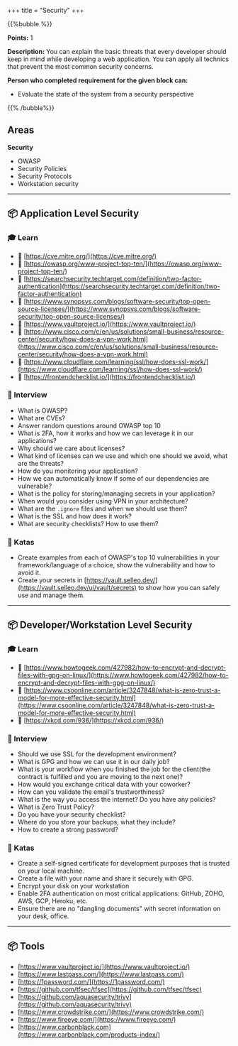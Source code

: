 +++
title = "Security"
+++

{{%bubble %}}

**Points:** 1

**Description:** You can explain the basic threats that every developer should keep in mind while developing a web application. You can apply all technics that prevent the most common security concerns.

**Person who completed requirement for the given block can:**

- Evaluate the state of the system from a security perspective

{{% /bubble%}}

## Areas

**Security**

- OWASP
- Security Policies
- Security Protocols
- Workstation security

---


## 📦 Application Level Security

### 🎓 Learn
- 📗 [https://cve.mitre.org/](https://cve.mitre.org/)
- 📗 [https://owasp.org/www-project-top-ten/](https://owasp.org/www-project-top-ten/)
- 📗 [https://searchsecurity.techtarget.com/definition/two-factor-authentication](https://searchsecurity.techtarget.com/definition/two-factor-authentication)
- 📗 [https://www.synopsys.com/blogs/software-security/top-open-source-licenses/](https://www.synopsys.com/blogs/software-security/top-open-source-licenses/)
- 📗 [https://www.vaultproject.io/](https://www.vaultproject.io/)
- 📗 [https://www.cisco.com/c/en/us/solutions/small-business/resource-center/security/how-does-a-vpn-work.html](https://www.cisco.com/c/en/us/solutions/small-business/resource-center/security/how-does-a-vpn-work.html)
- 📗 [https://www.cloudflare.com/learning/ssl/how-does-ssl-work/](https://www.cloudflare.com/learning/ssl/how-does-ssl-work/)
- 📗 [https://frontendchecklist.io/](https://frontendchecklist.io/)


### 🎤 Interview

- What is OWASP?
- What are CVEs?
- Answer random questions around OWASP top 10
- What is 2FA, how it works and how we can leverage it in our applications?
- Why should we care about licenses?
- What kind of licenses can we use and which one should we avoid, what are the threats?
- How do you monitoring your application?
- How we can automatically know if some of our dependencies are vulnerable?
- What is the policy for storing/managing secrets in your application?
- When would you consider using VPN in your architecture?
- What are the `.ignore` files and when we should use them?
- What is the SSL and how does it work?
- What are security checklists? How to use them?


### 📝 Katas
- Create examples from each of OWASP's top 10 vulnerabilities in your framework/language of a choice, show the vulnerability and how to avoid it.
- Create your secrets in [https://vault.selleo.dev/](https://vault.selleo.dev/ui/vault/secrets) to show how you can safely use and manage them.

---

## 📦 Developer/Workstation Level Security

### 🎓 Learn

- 📗 [https://www.howtogeek.com/427982/how-to-encrypt-and-decrypt-files-with-gpg-on-linux/](https://www.howtogeek.com/427982/how-to-encrypt-and-decrypt-files-with-gpg-on-linux/)
- 📗 [https://www.csoonline.com/article/3247848/what-is-zero-trust-a-model-for-more-effective-security.html](https://www.csoonline.com/article/3247848/what-is-zero-trust-a-model-for-more-effective-security.html)
- 📗 [https://xkcd.com/936/](https://xkcd.com/936/)

### 🎤 Interview

- Should we use SSL for the development environment?
- What is GPG and how we can use it in our daily job?
- What is your workflow when you finished the job for the client(the contract is fulfilled and you are moving to the next one)?
- How would you exchange critical data with your coworker?
- How can you validate the email's trustworthiness?
- What is the way you access the internet? Do you have any policies?
- What is Zero Trust Policy?
- Do you have your security checklist?
- Where do you store your backups, what they include?
- How to create a strong password?

### 📝 Katas

- Create a self-signed certificate for development purposes that is trusted on your local machine.
- Create a file with your name and share it securely with GPG.
- Encrypt your disk on your workstation
- Enable 2FA authentication on most critical applications: GitHub, ZOHO, AWS, GCP, Heroku, etc.
- Ensure there are no "dangling documents" with secret information on your desk, office.

---

## 📦 Tools

- [https://www.vaultproject.io/](https://www.vaultproject.io/)
- [https://www.lastpass.com/](https://www.lastpass.com/)
- [https://1password.com/](https://1password.com/)
- [https://github.com/tfsec/tfsec](https://github.com/tfsec/tfsec)
- [https://github.com/aquasecurity/trivy](https://github.com/aquasecurity/trivy)
- [https://www.crowdstrike.com/](https://www.crowdstrike.com/)
- [https://www.fireeye.com/](https://www.fireeye.com/)
- [https://www.carbonblack.com](https://www.carbonblack.com/products-index/)
